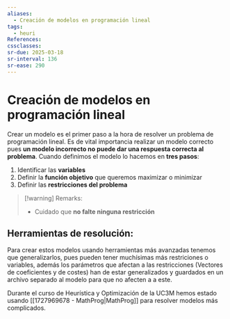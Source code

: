 ```yaml
---
aliases:
  - Creación de modelos en programación lineal
tags:
  - heuri
References: 
cssclasses: 
sr-due: 2025-03-18
sr-interval: 136
sr-ease: 290
---
```

# Creación de modelos en programación lineal
Crear un modelo es el primer paso a la hora de resolver un problema de programación lineal. Es de vital importancia realizar un modelo correcto pues **un modelo incorrecto no puede dar una respuesta correcta al problema**. Cuando definimos el modelo lo hacemos en **tres pasos**:

1. Identificar las **variables** 
2. Definir la **función objetivo** que queremos maximizar o minimizar
3. Definir las **restricciones del problema**


> [!warning] Remarks: 
> + Cuidado que **no falte ninguna restricción**

## Herramientas de resolución:
Para crear estos modelos usando herramientas más avanzadas tenemos que generalizarlos, pues pueden tener muchísimas más restriciones o variables, además los parámetros que afectan a las restricciones (Vectores de coeficientes y de costes) han de estar generalizados y guardados en un archivo separado al modelo para que no afecten a a este. 

Durante el curso de Heurística y Optimización de la UC3M hemos estado usando [[1727969678 - MathProg|MathProg]] para resolver modelos más complicados.


